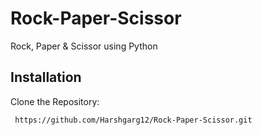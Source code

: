 # Rock-Paper-Scissor
Rock, Paper &amp; Scissor using Python

## Installation
Clone the Repository:
```bush
 https://github.com/Harshgarg12/Rock-Paper-Scissor.git
```
